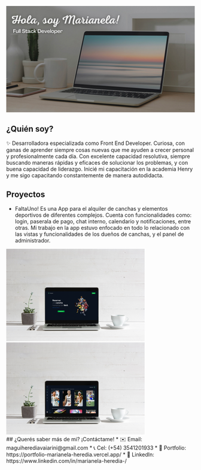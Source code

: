 ![image](image.png)

## ¿Quién soy? 
✨ Desarrolladora especializada como Front End Developer. Curiosa, con ganas de aprender siempre cosas nuevas que me ayuden a crecer personal y profesionalmente cada día.
Con excelente capacidad resolutiva, siempre buscando maneras rápidas y eficaces de solucionar los problemas, y con buena capacidad de liderazgo.
Inicié mi capacitación en la academia Henry y me sigo capacitando constantemente de manera autodidacta.

## Proyectos
* FaltaUno! Es una App para el alquiler de canchas y elementos deportivos de diferentes complejos. Cuenta con funcionalidades como: login, paserala de pago, chat interno, calendario y notificaciones, entre otras. Mi trabajo en la app estuvo enfocado en todo lo relacionado con las vistas y funcionalidades de los dueños de canchas, y el panel de administrador.
<div display='flex' flex-direction='row' justify-content='center' width= '100%'> 
<img src='./imageFaltaUno.jpeg' width='370px' />
<img src='./image1.jpeg' width='370px' />
</div>
## ¿Querés saber más de mi? ¡Contáctame!
* ✉️ Email: maguiherediavaiarini@gmail.com
* 📞 Cel: (+54) 3541201933
* 👤 Portfolio: https://portfolio-marianela-heredia.vercel.app/
* 💬 LinkedIn: https://www.linkedin.com/in/marianela-heredia-/

